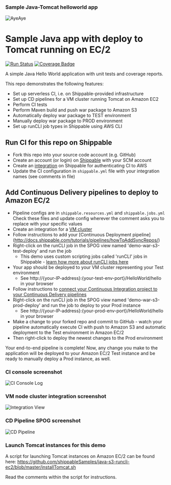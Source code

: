 ### Sample Java-Tomcat helloworld app

![AyeAye](https://github.com/shippableSamples/node-build-push-docker-hub/blob/master/public/resources/images/captain.png)

# Sample Java app with deploy to Tomcat running on EC/2
[![Run Status](https://api.shippable.com/projects/5885ecca11c45a1000af5760/badge?branch=master)](https://app.shippable.com/projects/5885ecca11c45a1000af5760)
[![Coverage Badge](https://api.shippable.com/projects/5885ecca11c45a1000af5760/coverageBadge?branch=master)](https://app.shippable.com/projects/5885ecca11c45a1000af5760)


A simple Java Hello World application with unit tests and coverage reports.

This repo demonstrates the following features:
* Set up serverless CI, i.e. on Shippable-provided infrastructure
* Set up CD pipelines for a VM cluster running Tomcat on Amazon EC2
* Perform CI tests
* Perform Maven build and push war package to Amazon S3
* Automatically deploy war package to TEST environment 
* Manually deploy war package to PROD environment 
* Set up runCLI job types in Shippable using AWS CLI

## Run CI for this repo on Shippable
* Fork this repo into your source code account (e.g. GitHub)
* Create an account (or login) on [Shippable](www.shippable.com) with your SCM account
* Create an [integration](http://docs.shippable.com/integrations/imageRegistries/ecr/) 
on Shippable for authenticating CI to AWS
* Update the CI configuration in `shippable.yml` file with your integration names 
(see comments in file)

## Add Continuous Delivery pipelines to deploy to Amazon EC/2

* Pipeline configs are in `shippable.resources.yml` and `shippable.jobs.yml` 
Check these files and update config wherever the comment asks you to replace 
with your specific values
* Create an integration for a [VM cluster](http://docs.shippable.com/integrations/deploy/nodeCluster)
* Follow instructions to add your [Continuous Deployment pipeline]
(http://docs.shippable.com/tutorials/pipelines/howToAddSyncRepos/)
* Right-click on the runCLI job in the SPOG view named 'demo-war-s3-test-deploy' 
and run the job
  * This demo uses custom scripting jobs called 'runCLI' jobs in Shippable - 
  [learn how more about runCLI jobs here](http://docs.shippable.com/pipelines/jobs/runCLI/) 
* Your app should be deployed to your VM cluster representing your Test environment
  * See http://{your-IP-address}:{your-test-env-port}/HelloWorld/hello in your browser
* Follow instructions to [connect your Continuous Integration project to your 
Continuous Delivery pipelines](http://docs.shippable.com/tutorials/pipelines/connectingCiPipelines/)
* Right-click on the runCLI job in the SPOG view named 'demo-war-s3-prod-deploy'
and run the job to deploy to your Prod instance
  * See http://{your-IP-address}:{your-prod-env-port}/HelloWorld/hello in your browser
* Make a change to your forked repo and commit to GitHub - watch your pipeline 
automatically execute CI with push to Amazon S3 and automatic deployment to the 
Test environment in Amazon EC/2
* Then right-click to deploy the newest changes to the Prod environment

Your end-to-end pipeline is complete! Now, any change you make to the application 
will be deployed to your Amazon EC/2 Test instance and be ready to manually deploy a 
Prod instance, as well.

### CI console screenshot
![CI Console Log](https://github.com/shippableSamples/java-s3-runcli-ec2/blob/master/resources/images/java-s3-ec2-CI.png)

### VM node cluster integration screenshot
![Integration View](https://github.com/shippableSamples/java-s3-runcli-ec2/blob/master/resources/images/java-s3-ec2-vm-integration.png)

### CD Pipeline SPOG screenshot
![CD Pipeline](https://github.com/shippableSamples/java-s3-runcli-ec2/blob/master/resources/images/java-s3-ec2-CD.png)

### Launch Tomcat instances for this demo

A script for launching Tomcat instances on Amazon EC/2 can be found here:
https://github.com/shippableSamples/java-s3-runcli-ec2/blob/master/installTomcat.sh

Read the comments within the script for instructions.

